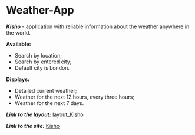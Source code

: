 # Weather-App
**_Kisho_** - application with reliable information about the weather anywhere in the world.

**Available:**

- Search by location;
- Search by entered city;
- Default city is London.

**Displays:**

- Detailed current weather;
- Weather for the next 12 hours, every three hours;
- Weather for the next 7 days.

**_Link to the layout:_** [layout_Kisho](https://www.figma.com/file/0wLqREQvgBMxkFUcabxL5P/Weather-App?type=design&node-id=0-1&mode=design&t=d9BLAqNRvQSQboVS-0)

**_Link to the site:_** [Kisho](https://jade-sunburst-b40410.netlify.app/)

